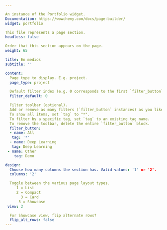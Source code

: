 ```yaml
---

An instance of the Portfolio widget.
Documentation: https://wowchemy.com/docs/page-builder/
widget: portfolio

This file represents a page section.
headless: false

Order that this section appears on the page.
weight: 65

title: En medios
subtitle: ''

content:
  Page type to display. E.g. project.
  page_type: project

  Default filter index (e.g. 0 corresponds to the first `filter_button` instance below).
  filter_default: 0

  Filter toolbar (optional).
  Add or remove as many filters (`filter_button` instances) as you like.
  To show all items, set `tag` to "*".
  To filter by a specific tag, set `tag` to an existing tag name.
  To remove the toolbar, delete the entire `filter_button` block.
  filter_button:
  - name: All
   tag: '*'
  - name: Deep Learning
   tag: Deep Learning
 - name: Other
    tag: Demo

design:
  Choose how many columns the section has. Valid values: '1' or '2'.
  columns: '2'

  Toggle between the various page layout types.
     1 = List
     2 = Compact
       3 = Card
      5 = Showcase
 view: 2

  For Showcase view, flip alternate rows?
  flip_alt_rows: false
---
```

